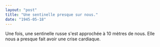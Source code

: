 ```yaml
---
layout: "post"
title: "Une sentinelle presque sur nous."
date: "1945-05-18"
---
```


Une fois, une sentinelle russe s'est approchée à 10 mètres de nous. Elle nous a presque fait avoir une crise cardiaque.


<div class="histoire"></div>

<div class="commentaire"></div>
